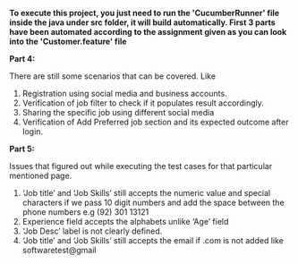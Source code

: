 **To execute this project, you just need to run the 'CucumberRunner' file inside the java under src folder, it will build automatically. 
First 3 parts have been automated according to the assignment given as you can look into the 'Customer.feature' file**


**Part 4:**

There are still some scenarios that can be covered. Like
1. Registration using social media and business accounts.
2. Verification of job filter to check if it populates result accordingly.
3. Sharing the specific job using different social media
4. Verification of Add Preferred job section and its expected outcome after login.

**Part 5:**

Issues that figured out while executing the test cases for that particular mentioned page.
1. ‘Job title’ and ‘Job Skills’ still accepts the numeric value and special characters if we pass 10 digit numbers and add  the space between the phone numbers e.g (92) 301 13121
2. Experience field accepts the alphabets unlike ‘Age’ field
3. ‘Job Desc’ label is not clearly defined.
4. ‘Job title’ and ‘Job Skills’ still accepts the email if .com is not added like softwaretest@gmail
